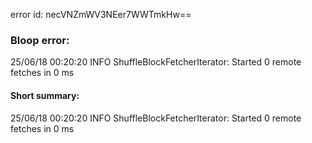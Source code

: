 error id: necVNZmWV3NEer7WWTmkHw==
### Bloop error:

25/06/18 00:20:20 INFO ShuffleBlockFetcherIterator: Started 0 remote fetches in 0 ms
#### Short summary: 

25/06/18 00:20:20 INFO ShuffleBlockFetcherIterator: Started 0 remote fetches in 0 ms
